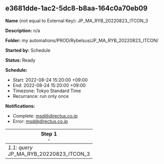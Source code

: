 ## e3681dde-1ac2-5dc8-b8aa-164c0a70eb09

**Name** (not equal to External Key)**:** JP_MA_RYB_20220823_ITCON_3

**Description:** n/a

**Folder:** my automations/PROD/Rybelsus/JP_MA_RYB_20220823_ITCON/

**Started by:** Schedule

**Status:** Ready

**Schedule:**

* Start: 2022-08-24 15:20:00 +09:00
* End: 2022-08-24 15:20:00 +09:00
* Timezone: Tokyo Standard Time
* Recurrance: run only once

**Notifications:**

* Complete: msd@directus.co.jp
* Error: msd@directus.co.jp

| Step 1<br>_<small>-</small>_ |
| --- |
| _1.1: query_<br>JP_MA_RYB_20220823_ITCON_3 |
